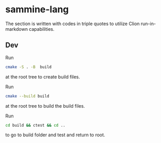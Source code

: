 <h1>sammine-lang</h1>

The section is written with codes in triple quotes to utilize Clion run-in-markdown capabilities.

<h2>Dev</h2>

Run
```bash
cmake -S . -B  build 
```
at the root tree to create build files.

Run
```bash
cmake --build build
```
at the root tree to build the build files.

Run
```bash
cd build && ctest && cd ..
```
to go to build folder and test and return to root.